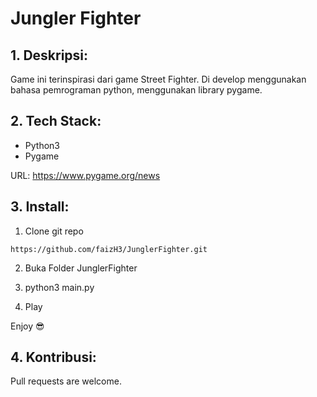 # Jungler Fighter

## 1. Deskripsi:

Game ini terinspirasi dari game Street Fighter. Di develop menggunakan bahasa pemrograman python, menggunakan library pygame.

## 2. Tech Stack:

- Python3
- Pygame

URL: [https://www.pygame.org/news ](https://www.pygame.org/news)


## 3. Install:

1. Clone git repo

```
https://github.com/faizH3/JunglerFighter.git
```

2. Buka Folder JunglerFighter

3. python3 main.py

4. Play

Enjoy 😎


## 4. Kontribusi:

Pull requests are welcome. 


